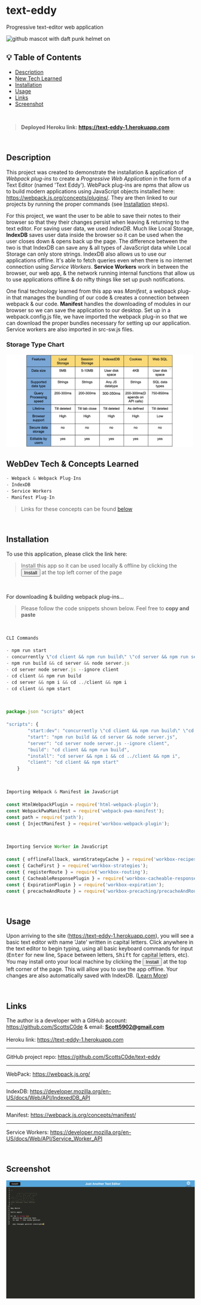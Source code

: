 # text-eddy
Progressive text-editor web application

<img src="https://octodex.github.com/images/daftpunktocat-thomas.gif" alt="github mascot with daft punk helmet on" width="200"/>

<br>

## 💡 Table of Contents

- [Description](#description-id)
- [New Tech Learned](#newtech-id)
- [Installation](#installation-id)
- [Usage](#usage-id)
- [Links](#links-id)
- [Screenshot](#screenshot-id)

<br>

> <strong>Deployed Heroku link: https://text-eddy-1.herokuapp.com</strong>

<br>

## <a id="description-id"></a>Description
This project was created to demonstrate the installation & application of *Webpack plug-ins* to create a *Progressive Web Application* in the form of a Text Editor (named 'Text Eddy'). WebPack plug-ins are npms that allow us to build modern applications using JavaScript objects installed here: https://webpack.js.org/concepts/plugins/. They are then linked to our projects by running the proper commands (see [Installation](#installation-id) steps). 

For this project, we want the user to be able to save their notes to their browser so that they their changes persist when leaving & returning to the text editor. For saving user data, we used *IndexDB*. Much like Local Storage, **IndexDB** saves user data inside the browser so it can be used when the user closes down & opens back up the page. The difference between the two is that IndexDB can save any & all types of JavaScript data while Local Storage can only store strings. IndexDB also allows us to use our applications offline. It's able to fetch queries even when there is no internet connection using *Service Workers*. **Service Workers** work in between the browser, our web app, & the network running internal functions that allow us to use applications offline & do nifty things like set up push notifications.

One final technology learned from this app was *Manifest*, a webpack plug-in that manages the bundling of our code & creates a connection between webpack & our code. **Manifest** handles the downloading of modules in our browser so we can save the application to our desktop. Set up in a webpack.config.js file, we have imported the webpack plug-in so that we can download the proper bundles necessary for setting up our application. Service workers are also imported in src-sw.js files.

### Storage Type Chart
<img src="client/src/img/storagechart.png" alt="Chart of browser storage types and their comparisons" width="500"/>

<br>

## <a id="newtech-id"></a>WebDev Tech & Concepts Learned

```js
- Webpack & Webpack Plug-Ins
- IndexDB
- Service Workers
- Manifest Plug-In
```
> Links for these concepts can be found <a href="#links-id">below</a>

<br>

## <a id="installation-id"></a>Installation
To use this application, please click the link here:

> Install this app so it can be used locally & offline by clicking the <button> Install </button> at the top left corner of the page 

<br>

For downloading & building webpack plug-ins...
> Please follow the code snippets shown below. Feel free to **copy and paste**

<br>

```js
CLI Commands

- npm run start
- concurrently \"cd client && npm run build\" \"cd server && npm run server\"
- npm run build && cd server && node server.js
- cd server node server.js --ignore client
- cd client && npm run build
- cd server && npm i && cd ../client && npm i
- cd client && npm start
```

<br>

```js
package.json "scripts" object

"scripts": {
        "start:dev": "concurrently \"cd client && npm run build\" \"cd server && npm run server\" ",
        "start": "npm run build && cd server && node server.js",
        "server": "cd server node server.js --ignore client",
        "build": "cd client && npm run build",
        "install": "cd server && npm i && cd ../client && npm i",
        "client": "cd client && npm start"
    }
```

<br>

```js
Importing Webpack & Manifest in JavaScript

const HtmlWebpackPlugin = require('html-webpack-plugin');
const WebpackPwaManifest = require('webpack-pwa-manifest');
const path = require('path');
const { InjectManifest } = require('workbox-webpack-plugin');
```

<br>

```js
Importing Service Worker in JavaScript

const { offlineFallback, warmStrategyCache } = require('workbox-recipes');
const { CacheFirst } = require('workbox-strategies');
const { registerRoute } = require('workbox-routing');
const { CacheableResponsePlugin } = require('workbox-cacheable-response');
const { ExpirationPlugin } = require('workbox-expiration');
const { precacheAndRoute } = require('workbox-precaching/precacheAndRoute');
```

<br>

## <a id="usage-id"></a>Usage
Upon arriving to the site (https://text-eddy-1.herokuapp.com), you will see a basic text editor with name 'Jate' written in capital letters. Click anywhere in the text editor to begin typing, using all basic keyboard commands for input (<kbd>Enter</kbd> for new line, <kbd>Space</kbd> between letters, <kbd>Shift</kbd> for capital letters, etc). You may install onto your local machine by clicking the <button> Install </button> at the top left corner of the page. This will allow you to use the app offline. Your changes are also automatically saved with IndexDB. (<a href="https://developer.mozilla.org/en-US/docs/Web/API/IndexedDB_API" target="_blank">Learn More</a>)

<br>

## <a id="links-id"></a>Links
The author is a developer with a GitHub account: https://github.com/ScottsC0de & email: **Scott5902@gmail.com**<br>
<br>
Heroku link: https://text-eddy-1.herokuapp.com<hr>
GitHub project repo: https://github.com/ScottsC0de/text-eddy <hr>
WebPack: https://webpack.js.org/<hr>
IndexDB: https://developer.mozilla.org/en-US/docs/Web/API/IndexedDB_API<hr>
Manifest: https://webpack.js.org/concepts/manifest/<hr>
Service Workers: https://developer.mozilla.org/en-US/docs/Web/API/Service_Worker_API

<br>

## <a id="screenshot-id"></a>Screenshot
![alt text](client/src/img/text-eddy-screenshot.png)